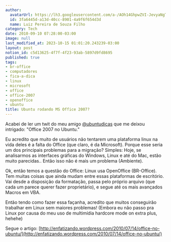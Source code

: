 ```yaml
---
author:
  avatarUrl: https://lh3.googleusercontent.com/a-/AOh14GhpwZVI-JevyaNgTdlrOT6YN20cI6V9Kxtq38Ij8AQ=s100
  id: 3fa6445d-a13d-40cc-8901-4a9f6f654d3d
  name: Luiz Pereira de Souza Filho
category: Tech
date: 2010-09-10 07:28:00-03:00
image: null
last_modified_at: 2023-10-15 01:01:20.243239-03:00
layout: post
notion_id: c5d13625-4f7f-4f23-93ab-5897d9fd8695
published: true
tags:
- br-office
- computadores
- fica-a-dica
- linux
- microsoft
- office
- office-2007
- openoffice
- ubuntu
title: Ubuntu rodando MS Office 2007?
---
```


Acabei de ler um twit do meu amigo [@ubuntudicas](http://twitter.com/ubuntudicas) que me deixou intrigado: "Office 2007 no Ubuntu."

Eu acredito que muito de usuários não tentarem uma plataforma linux na vida deles é a falta do Office (que claro, é da Microsoft). Porque esse seria um dos principais problemas para a migração? Simples: Hoje, se analisarmos as interfaces gráficas do Windows, Linux e até do Mac, estão muito parecidas.. Então isso não é mais um problema (Ambiente).

Ok, então temos a questão do Office: Linux usa OpenOffice (BR-Office). Tem muitas coisas que ainda mudam entre essas plataformas de escritório. Vai desde a disposição da formatação, passa pelo próprio arquivo (que cada um parece querer fazer proprietário), e segue até os mais avançados Macros em VBA.

Então tendo como fazer essa façanha, acredito que muitos conseguirão trabalhar em Linux sem maiores problemas! (Embora eu não passo pra Linux por causa do meu uso de multimídia hardcore mode on extra plus, hehehe)

Segue o artigo: [http://enfatizando.wordpress.com/2010/07/14/office-no-ubuntu/](http://enfatizando.wordpress.com/2010/07/14/office-no-ubuntu/)
